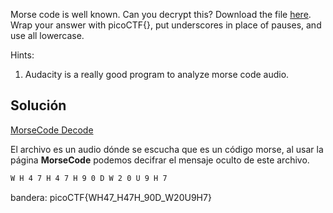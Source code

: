 Morse code is well known. Can you decrypt this? Download the file [here](https://artifacts.picoctf.net/c/235/morse_chal.wav). Wrap your answer with picoCTF{}, put underscores in place of pauses, and use all lowercase.

Hints:
1. Audacity is a really good program to analyze morse code audio.

## Solución

[MorseCode Decode](https://morsecode.world/international/decoder/audio-decoder-adaptive.html)

El archivo es un audio dónde se escucha que es un código morse, al usar la página **MorseCode** podemos decifrar el mensaje oculto de este archivo.

``` bash
W H 4 7 H 4 7 H 9 0 D W 2 0 U 9 H 7
```

bandera:
picoCTF{WH47_H47H_90D_W20U9H7}